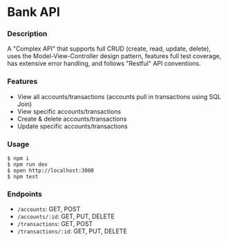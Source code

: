# Bank API

### Description
A "Complex API" that supports full CRUD (create, read, update, delete), uses the Model-View-Controller design pattern, features full test coverage, has extensive error handling, and follows "Restful" API conventions.

### Features
* View all accounts/transactions (accounts pull in transactions using SQL Join)
* View specific accounts/transactions
* Create & delete accounts/transactions
* Update specific accounts/transactions

### Usage
```
$ npm i
$ npm run dev
$ open http://localhost:3000
$ npm test
```

### Endpoints
* `/accounts`: GET, POST
* `/accounts/:id`: GET, PUT, DELETE
* `/transactions`: GET, POST
* `/transactions/:id`: GET, PUT, DELETE
